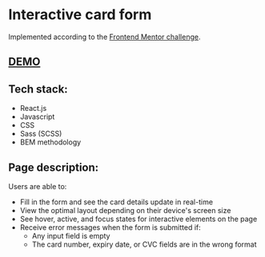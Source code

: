 # Interactive card form

Implemented according to the [Frontend Mentor challenge](https://www.frontendmentor.io/challenges/interactive-card-details-form-XpS8cKZDWw).

## [DEMO](https://oksana-vas.github.io/interactive-card/)

## Tech stack:
* React.js
* Javascript
* CSS
* Sass (SCSS)
* BEM methodology

## Page description:
Users are able to:

- Fill in the form and see the card details update in real-time
- View the optimal layout depending on their device's screen size
- See hover, active, and focus states for interactive elements on the page
- Receive error messages when the form is submitted if:
  - Any input field is empty
  - The card number, expiry date, or CVC fields are in the wrong format

